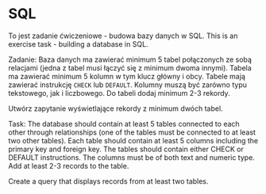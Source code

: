# SQL
To jest zadanie ćwiczeniowe - budowa bazy danych w SQL.
This is an exercise task - building a database in SQL.

Zadanie:
Baza danych ma zawierać minimum 5 tabel połączonych ze sobą relacjami (jedna z tabel musi łączyć się z minimum dwoma innymi).
Tabela ma zawierać minimum 5 kolumn w tym klucz główny i obcy. 
Tabele mają zawierać instrukcję `CHECK` lub `DEFAULT`.
Kolumny muszą być zarówno typu tekstowego, jak i liczbowego.
Do tabeli dodaj minimum 2-3 rekordy.

Utwórz zapytanie wyświetlające rekordy z minimum dwóch tabel.

Task:
The database should contain at least 5 tables connected to each other through relationships (one of the tables must be connected to at least two other tables).
Each table should contain at least 5 columns including the primary key and foreign key.
The tables should contain either CHECK or DEFAULT instructions.
The columns must be of both text and numeric type.
Add at least 2-3 records to the table.

Create a query that displays records from at least two tables.
